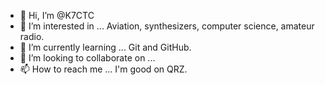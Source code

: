 - 👋 Hi, I’m @K7CTC
- 👀 I’m interested in ... Aviation, synthesizers, computer science, amateur radio.
- 🌱 I’m currently learning ... Git and GitHub.
- 💞️ I’m looking to collaborate on ... 
- 📫 How to reach me ... I'm good on QRZ.

<!---
K7CTC/K7CTC is a ✨ special ✨ repository because its `README.md` (this file) appears on your GitHub profile.
You can click the Preview link to take a look at your changes.
--->
